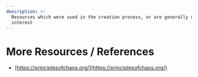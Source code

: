 ```yaml
---
description: >-
  Resources which were used in the creation process, or are generally of
  interest
---
```


# More Resources / References

* [https://principlesofchaos.org/](https://principlesofchaos.org/)

